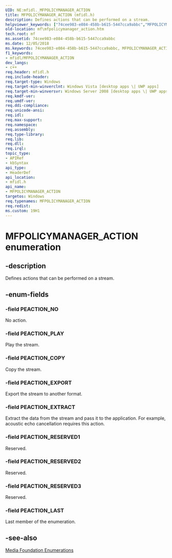 ```yaml
---
UID: NE:mfidl._MFPOLICYMANAGER_ACTION
title: MFPOLICYMANAGER_ACTION (mfidl.h)
description: Defines actions that can be performed on a stream.
helpviewer_keywords: ["74cee983-e084-458b-b615-5447cca9abbc","MFPOLICYMANAGER_ACTION","MFPOLICYMANAGER_ACTION enumeration [Media Foundation]","PEACTION_COPY","PEACTION_EXPORT","PEACTION_EXTRACT","PEACTION_LAST","PEACTION_NO","PEACTION_PLAY","PEACTION_RESERVED1","PEACTION_RESERVED2","PEACTION_RESERVED3","mf.mfpolicymanager_action","mfidl/MFPOLICYMANAGER_ACTION","mfidl/PEACTION_COPY","mfidl/PEACTION_EXPORT","mfidl/PEACTION_EXTRACT","mfidl/PEACTION_LAST","mfidl/PEACTION_NO","mfidl/PEACTION_PLAY","mfidl/PEACTION_RESERVED1","mfidl/PEACTION_RESERVED2","mfidl/PEACTION_RESERVED3"]
old-location: mf\mfpolicymanager_action.htm
tech.root: mf
ms.assetid: 74cee983-e084-458b-b615-5447cca9abbc
ms.date: 12/05/2018
ms.keywords: 74cee983-e084-458b-b615-5447cca9abbc, MFPOLICYMANAGER_ACTION, MFPOLICYMANAGER_ACTION enumeration [Media Foundation], PEACTION_COPY, PEACTION_EXPORT, PEACTION_EXTRACT, PEACTION_LAST, PEACTION_NO, PEACTION_PLAY, PEACTION_RESERVED1, PEACTION_RESERVED2, PEACTION_RESERVED3, mf.mfpolicymanager_action, mfidl/MFPOLICYMANAGER_ACTION, mfidl/PEACTION_COPY, mfidl/PEACTION_EXPORT, mfidl/PEACTION_EXTRACT, mfidl/PEACTION_LAST, mfidl/PEACTION_NO, mfidl/PEACTION_PLAY, mfidl/PEACTION_RESERVED1, mfidl/PEACTION_RESERVED2, mfidl/PEACTION_RESERVED3
f1_keywords:
- mfidl/MFPOLICYMANAGER_ACTION
dev_langs:
- c++
req.header: mfidl.h
req.include-header: 
req.target-type: Windows
req.target-min-winverclnt: Windows Vista [desktop apps \| UWP apps]
req.target-min-winversvr: Windows Server 2008 [desktop apps \| UWP apps]
req.kmdf-ver: 
req.umdf-ver: 
req.ddi-compliance: 
req.unicode-ansi: 
req.idl: 
req.max-support: 
req.namespace: 
req.assembly: 
req.type-library: 
req.lib: 
req.dll: 
req.irql: 
topic_type:
- APIRef
- kbSyntax
api_type:
- HeaderDef
api_location:
- mfidl.h
api_name:
- MFPOLICYMANAGER_ACTION
targetos: Windows
req.typenames: MFPOLICYMANAGER_ACTION
req.redist: 
ms.custom: 19H1
---
```


# MFPOLICYMANAGER_ACTION enumeration


## -description



Defines actions that can be performed on a stream.




## -enum-fields




### -field PEACTION_NO

No action.


### -field PEACTION_PLAY

Play the stream.


### -field PEACTION_COPY

Copy the stream.


### -field PEACTION_EXPORT

Export the stream to another format.


### -field PEACTION_EXTRACT

Extract the data from the stream and pass it to the application. For example, acoustic echo cancellation requires this action.


### -field PEACTION_RESERVED1

Reserved.


### -field PEACTION_RESERVED2

Reserved.


### -field PEACTION_RESERVED3

Reserved.


### -field PEACTION_LAST

Last member of the enumeration.


## -see-also




<a href="https://docs.microsoft.com/windows/desktop/medfound/media-foundation-enumerations">Media Foundation Enumerations</a>
 

 


